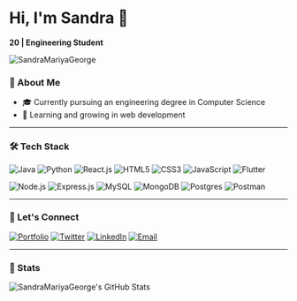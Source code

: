# Hi, I'm **Sandra** 👋

**20 | Engineering Student**

<p align="left">
  <img src="https://komarev.com/ghpvc/?username=SandraMariyaGeorge&label=Profile%20views&color=000000&style=flat&bg=FFFFFF&border=1&border_color=FFFFFF" alt="SandraMariyaGeorge" />
</p>

### 🌟 About Me
- 🎓 Currently pursuing an engineering degree in Computer Science
- 🌱 Learning and growing in web development
---

### 🛠️ Tech Stack

![Java](https://img.shields.io/badge/-Java-%23ED8B00?style=flat-square&logo=java&logoColor=white)
![Python](https://img.shields.io/badge/-Python-%2314354C?style=flat-square&logo=python&logoColor=white)
![React.js](https://img.shields.io/badge/-React.js-%23282C34?style=flat-square&logo=react)
![HTML5](https://img.shields.io/badge/-HTML5-%23E44D27?style=flat-square&logo=html5&logoColor=white)
![CSS3](https://img.shields.io/badge/-CSS3-%231572B6?style=flat-square&logo=css3&logoColor=white)
![JavaScript](https://img.shields.io/badge/-JavaScript-%23F7DF1C?style=flat-square&logo=javascript&logoColor=black)
![Flutter](https://img.shields.io/badge/-Flutter-%2302569B?style=flat-square&logo=flutter&logoColor=white)  

![Node.js](https://img.shields.io/badge/-Node.js-%23339933?style=flat-square&logo=nodedotjs&logoColor=white)
![Express.js](https://img.shields.io/badge/-Express.js-%23000000?style=flat-square&logo=express&logoColor=white)
![MySQL](https://img.shields.io/badge/-MySQL-%2300f?style=flat-square&logo=mysql&logoColor=white)
![MongoDB](https://img.shields.io/badge/-MongoDB-%2347A248?style=flat-square&logo=mongodb&logoColor=white)
![Postgres](https://img.shields.io/badge/-PostgreSQL-%23336791?style=flat-square&logo=postgresql&logoColor=white)
![Postman](https://img.shields.io/badge/-Postman-%23FF6C37?style=flat-square&logo=postman&logoColor=white)

---

### 🤝 Let's Connect

[![Portfolio](https://img.shields.io/badge/-Portfolio-%23000000?style=flat-square&logo=vercel&logoColor=white)]() [![Twitter](https://img.shields.io/badge/-Twitter-%231DA1F2?style=flat-square&logo=twitter&logoColor=white)](https://x.com/sandra__gx) [![LinkedIn](https://img.shields.io/badge/-LinkedIn-%230077B5?style=flat-square&logo=linkedin&logoColor=white)](https://www.linkedin.com/in/sandra-mariya-george-1a4a1624b/) [![Email](https://img.shields.io/badge/-Email-%23D14836?style=flat-square&logo=gmail&logoColor=white)](mailto:sangeorge04@gmail.com)

---

### 🖖 Stats

![SandraMariyaGeorge's GitHub Stats](https://github-readme-stats.vercel.app/api?username=SandraMariyaGeorge&show_icons=true&theme=dracula)

